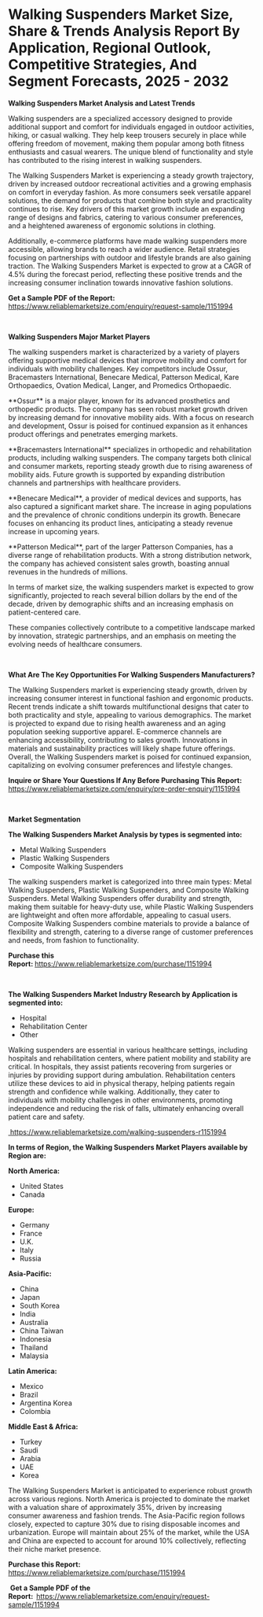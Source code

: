 <p><h1>Walking Suspenders Market Size, Share & Trends Analysis Report By Application, Regional Outlook, Competitive Strategies, And Segment Forecasts, 2025 - 2032</h1></p><p><strong>Walking Suspenders Market Analysis and Latest Trends</strong></p>
<p><p>Walking suspenders are a specialized accessory designed to provide additional support and comfort for individuals engaged in outdoor activities, hiking, or casual walking. They help keep trousers securely in place while offering freedom of movement, making them popular among both fitness enthusiasts and casual wearers. The unique blend of functionality and style has contributed to the rising interest in walking suspenders.</p><p>The Walking Suspenders Market is experiencing a steady growth trajectory, driven by increased outdoor recreational activities and a growing emphasis on comfort in everyday fashion. As more consumers seek versatile apparel solutions, the demand for products that combine both style and practicality continues to rise. Key drivers of this market growth include an expanding range of designs and fabrics, catering to various consumer preferences, and a heightened awareness of ergonomic solutions in clothing.</p><p>Additionally, e-commerce platforms have made walking suspenders more accessible, allowing brands to reach a wider audience. Retail strategies focusing on partnerships with outdoor and lifestyle brands are also gaining traction. The Walking Suspenders Market is expected to grow at a CAGR of 4.5% during the forecast period, reflecting these positive trends and the increasing consumer inclination towards innovative fashion solutions.</p></p>
<p><strong>Get a Sample PDF of the Report:&nbsp;</strong> <a href="https://www.reliablemarketsize.com/enquiry/request-sample/1151994?utm_campaign=3515&utm_medium=2&utm_source=Github&utm_content=ia&utm_term=14042025&utm_id=walking-suspenders">https://www.reliablemarketsize.com/enquiry/request-sample/1151994</a></p>
<p>&nbsp;</p>
<p><strong>Walking Suspenders Major Market Players</strong></p>
<p><p>The walking suspenders market is characterized by a variety of players offering supportive medical devices that improve mobility and comfort for individuals with mobility challenges. Key competitors include Ossur, Bracemasters International, Benecare Medical, Patterson Medical, Kare Orthopaedics, Ovation Medical, Langer, and Promedics Orthopaedic.</p><p>**Ossur** is a major player, known for its advanced prosthetics and orthopedic products. The company has seen robust market growth driven by increasing demand for innovative mobility aids. With a focus on research and development, Ossur is poised for continued expansion as it enhances product offerings and penetrates emerging markets.</p><p>**Bracemasters International** specializes in orthopedic and rehabilitation products, including walking suspenders. The company targets both clinical and consumer markets, reporting steady growth due to rising awareness of mobility aids. Future growth is supported by expanding distribution channels and partnerships with healthcare providers.</p><p>**Benecare Medical**, a provider of medical devices and supports, has also captured a significant market share. The increase in aging populations and the prevalence of chronic conditions underpin its growth. Benecare focuses on enhancing its product lines, anticipating a steady revenue increase in upcoming years.</p><p>**Patterson Medical**, part of the larger Patterson Companies, has a diverse range of rehabilitation products. With a strong distribution network, the company has achieved consistent sales growth, boasting annual revenues in the hundreds of millions.</p><p>In terms of market size, the walking suspenders market is expected to grow significantly, projected to reach several billion dollars by the end of the decade, driven by demographic shifts and an increasing emphasis on patient-centered care.</p><p>These companies collectively contribute to a competitive landscape marked by innovation, strategic partnerships, and an emphasis on meeting the evolving needs of healthcare consumers.</p></p>
<p>&nbsp;</p>
<p><strong>What Are The Key Opportunities For Walking Suspenders Manufacturers?</strong></p>
<p><p>The Walking Suspenders market is experiencing steady growth, driven by increasing consumer interest in functional fashion and ergonomic products. Recent trends indicate a shift towards multifunctional designs that cater to both practicality and style, appealing to various demographics. The market is projected to expand due to rising health awareness and an aging population seeking supportive apparel. E-commerce channels are enhancing accessibility, contributing to sales growth. Innovations in materials and sustainability practices will likely shape future offerings. Overall, the Walking Suspenders market is poised for continued expansion, capitalizing on evolving consumer preferences and lifestyle changes.</p></p>
<p><strong>Inquire or Share Your Questions If Any Before Purchasing This Report:</strong> <a href="https://www.reliablemarketsize.com/enquiry/pre-order-enquiry/1151994?utm_campaign=3515&utm_medium=2&utm_source=Github&utm_content=ia&utm_term=14042025&utm_id=walking-suspenders">https://www.reliablemarketsize.com/enquiry/pre-order-enquiry/1151994</a></p>
<p>&nbsp;</p>
<p><strong>Market Segmentation</strong></p>
<p><strong>The Walking Suspenders Market Analysis by types is segmented into:</strong></p>
<p><ul><li>Metal Walking Suspenders</li><li>Plastic Walking Suspenders</li><li>Composite Walking Suspenders</li></ul></p>
<p><p>The walking suspenders market is categorized into three main types: Metal Walking Suspenders, Plastic Walking Suspenders, and Composite Walking Suspenders. Metal Walking Suspenders offer durability and strength, making them suitable for heavy-duty use, while Plastic Walking Suspenders are lightweight and often more affordable, appealing to casual users. Composite Walking Suspenders combine materials to provide a balance of flexibility and strength, catering to a diverse range of customer preferences and needs, from fashion to functionality.</p></p>
<p><strong>Purchase this Report:&nbsp;</strong><a href="https://www.reliablemarketsize.com/purchase/1151994?utm_campaign=3515&utm_medium=2&utm_source=Github&utm_content=ia&utm_term=14042025&utm_id=walking-suspenders">https://www.reliablemarketsize.com/purchase/1151994</a></p>
<p>&nbsp;</p>
<p><strong>The Walking Suspenders Market Industry Research by Application is segmented into:</strong></p>
<p><ul><li>Hospital</li><li>Rehabilitation Center</li><li>Other</li></ul></p>
<p><p>Walking suspenders are essential in various healthcare settings, including hospitals and rehabilitation centers, where patient mobility and stability are critical. In hospitals, they assist patients recovering from surgeries or injuries by providing support during ambulation. Rehabilitation centers utilize these devices to aid in physical therapy, helping patients regain strength and confidence while walking. Additionally, they cater to individuals with mobility challenges in other environments, promoting independence and reducing the risk of falls, ultimately enhancing overall patient care and safety.</p></p>
<p><a href="https://www.reliablemarketsize.com/walking-suspenders-r1151994?utm_campaign=3515&utm_medium=2&utm_source=Github&utm_content=ia&utm_term=14042025&utm_id=walking-suspenders">&nbsp;https://www.reliablemarketsize.com/walking-suspenders-r1151994</a></p>
<p><strong>In terms of Region, the Walking Suspenders Market Players available by Region are:</strong></p>
<p>
    <p> <strong> North America: </strong>
        <ul>
            <li>United States</li>
            <li>Canada</li>
        </ul>
        </p> 
    <p> <strong> Europe: </strong>
        <ul>
            <li>Germany</li>
            <li>France</li>
            <li>U.K.</li>
            <li>Italy</li>
            <li>Russia</li>
        </ul>
        </p> 
    <p> <strong> Asia-Pacific: </strong>
        <ul>
            <li>China</li>
            <li>Japan</li>
            <li>South Korea</li>
            <li>India</li>
            <li>Australia</li>
            <li>China Taiwan</li>
            <li>Indonesia</li>
            <li>Thailand</li>
            <li>Malaysia</li>
        </ul>
        </p> 
    <p> <strong> Latin America: </strong>
        <ul>
            <li>Mexico</li>
            <li>Brazil</li>
            <li>Argentina Korea</li>
            <li>Colombia</li>
        </ul>
        </p> 
    <p> <strong> Middle East & Africa: </strong>
        <ul>
            <li>Turkey</li>
            <li>Saudi</li>
            <li>Arabia</li>
            <li>UAE</li>
            <li>Korea</li>
        </ul>
    </p>
    </p>
<p><p>The Walking Suspenders Market is anticipated to experience robust growth across various regions. North America is projected to dominate the market with a valuation share of approximately 35%, driven by increasing consumer awareness and fashion trends. The Asia-Pacific region follows closely, expected to capture 30% due to rising disposable incomes and urbanization. Europe will maintain about 25% of the market, while the USA and China are expected to account for around 10% collectively, reflecting their niche market presence.</p></p>
<p><strong>Purchase this Report: </strong><a href="https://www.reliablemarketsize.com/purchase/1151994?utm_campaign=3515&utm_medium=2&utm_source=Github&utm_content=ia&utm_term=14042025&utm_id=walking-suspenders">https://www.reliablemarketsize.com/purchase/1151994</a></p>
<p>&nbsp;<strong>Get a Sample PDF of the Report:&nbsp;&nbsp;</strong><a href="https://www.reliablemarketsize.com/enquiry/request-sample/1151994?utm_campaign=3515&utm_medium=2&utm_source=Github&utm_content=ia&utm_term=14042025&utm_id=walking-suspenders">https://www.reliablemarketsize.com/enquiry/request-sample/1151994</a></p>
<p><strong></strong></p>
<p><p></p><p></p><p></p></p>